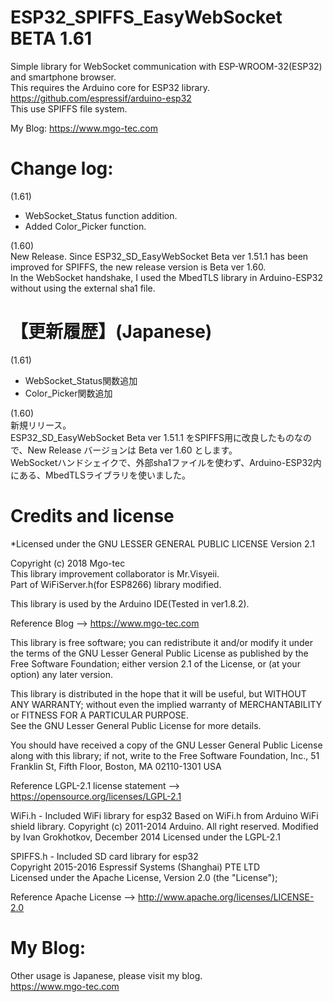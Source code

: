 # ESP32_SPIFFS_EasyWebSocket BETA 1.61
Simple library for WebSocket communication with ESP-WROOM-32(ESP32) and smartphone browser.  
This requires the Arduino core for ESP32 library.  
https://github.com/espressif/arduino-esp32  
This use SPIFFS file system.  

My Blog: https://www.mgo-tec.com
# Change log:
(1.61)  
- WebSocket_Status function addition.  
- Added Color_Picker function.  
  
(1.60)  
New Release.
Since ESP32_SD_EasyWebSocket Beta ver 1.51.1 has been improved for SPIFFS, the new release version is Beta ver 1.60.  
In the WebSocket handshake, I used the MbedTLS library in Arduino-ESP32 without using the external sha1 file.  
  
  
# 【更新履歴】(Japanese)
(1.61)  
- WebSocket_Status関数追加  
- Color_Picker関数追加  
  
(1.60)  
新規リリース。  
ESP32_SD_EasyWebSocket Beta ver 1.51.1 をSPIFFS用に改良したものなので、New Release バージョンは Beta ver 1.60 とします。  
WebSocketハンドシェイクで、外部sha1ファイルを使わず、Arduino-ESP32内にある、MbedTLSライブラリを使いました。  
  
# Credits and license
*Licensed under the GNU LESSER GENERAL PUBLIC LICENSE Version 2.1  
  
Copyright (c) 2018 Mgo-tec  
This library improvement collaborator is Mr.Visyeii.  
Part of WiFiServer.h(for ESP8266) library modified.  
  
This library is used by the Arduino IDE(Tested in ver1.8.2).  
  
Reference Blog --> https://www.mgo-tec.com  
  
This library is free software; you can redistribute it and/or modify it under the terms of the GNU Lesser General Public License as published by the Free Software Foundation; either version 2.1 of the License, or (at your option) any later version.  
  
This library is distributed in the hope that it will be useful, but WITHOUT ANY WARRANTY; without even the implied warranty of MERCHANTABILITY or FITNESS FOR A PARTICULAR PURPOSE.  
See the GNU Lesser General Public License for more details.  
  
You should have received a copy of the GNU Lesser General Public License along with this library; if not, write to the Free Software Foundation, Inc., 51 Franklin St, Fifth Floor, Boston, MA  02110-1301  USA  
  
Reference LGPL-2.1 license statement --> https://opensource.org/licenses/LGPL-2.1  
  
WiFi.h - Included WiFi library for esp32
Based on WiFi.h from Arduino WiFi shield library.
Copyright (c) 2011-2014 Arduino.  All right reserved.
Modified by Ivan Grokhotkov, December 2014
Licensed under the LGPL-2.1
  
SPIFFS.h - Included SD card library for esp32  
Copyright 2015-2016 Espressif Systems (Shanghai) PTE LTD  
Licensed under the Apache License, Version 2.0 (the "License");  
  
Reference Apache License --> http://www.apache.org/licenses/LICENSE-2.0  
  
# My Blog: 
Other usage is Japanese, please visit my blog.  
https://www.mgo-tec.com